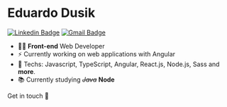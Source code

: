 # Eduardo Dusik

[![Linkedin Badge](https://img.shields.io/badge/-LinkedIn-79C0F2?style=flat-square&logo=Linkedin&logoColor=white&link=https://www.linkedin.com/in/eduardo-dos-santos-dusik-095100120/)](https://www.linkedin.com/in/eduardo-dos-santos-dusik-095100120/)
[![Gmail Badge](https://img.shields.io/badge/-Gmail-79C0F2?style=flat-square&logo=Gmail&logoColor=white&link=mailto:eduardodusik@gmail.com)](mailto:eduardodusik@gmail.com)
<!-- [![Website shields.io](https://img.shields.io/website-up-down-green-red/http/shields.io.svg-style=flat)](https://portfolio-eduardo-dusik.herokuapp.com/) -->

- :man_technologist: **Front-end** Web Developer
- :zap: Currently working on web applications with Angular
- :rocket: Techs: Javascript, TypeScript, Angular, React.js, Node.js, Sass and **more**.
- :books: Currently studying <i style="text-decoration: line-through;">Java</i> <b>Node</b>

Get in touch :wave:
